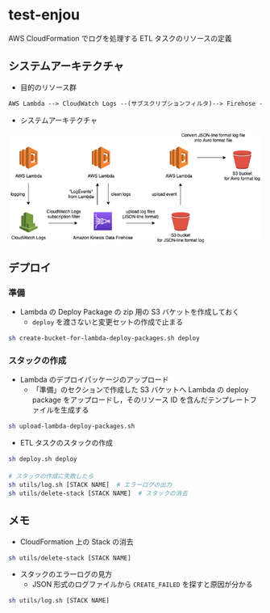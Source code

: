 # test-enjou

AWS CloudFormation でログを処理する ETL タスクのリソースの定義

## システムアーキテクチャ

- 目的のリソース群

```txt
AWS Lambda --> CloudWatch Logs --(サブスクリプションフィルタ)--> Firehose -> S3
```

- システムアーキテクチャ

![img](./docs/img/test-enjou-system-architecture.png)


## デプロイ

### 準備

- Lambda の Deploy Package の zip 用の S3 バケットを作成しておく
  - `deploy` を渡さないと変更セットの作成で止まる

```sh
sh create-bucket-for-lambda-deploy-packages.sh deploy
```

### スタックの作成

- Lambda のデプロイパッケージのアップロード
  - 「準備」のセクションで作成した S3 バケットへ Lambda の deploy package をアップロードし，そのリソース ID を含んだテンプレートファイルを生成する

```sh
sh upload-lambda-deploy-packages.sh
```

- ETL タスクのスタックの作成

```sh
sh deploy.sh deploy

# スタックの作成に失敗したら
sh utils/log.sh [STACK NAME]  # エラーログの出力
sh utils/delete-stack [STACK NAME]  # スタックの消去
```

## メモ

- CloudFormation 上の Stack の消去

```sh
sh utils/delete-stack [STACK NAME]
```

- スタックのエラーログの見方
  - JSON 形式のログファイルから `CREATE_FAILED` を探すと原因が分かる

```sh
sh utils/log.sh [STACK NAME]
```

